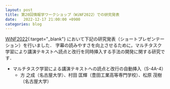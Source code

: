 ```yaml
---
layout: post
title: 第20回情報学ワークショップ（WiNF2022）での研究発表
date:   2022-12-17 21:00:00 +0900
categories: blog
---
```


[WiNF2022](https://sites.google.com/view/winf2022/home){:target="_blank"} において下記の研究発表（ショートプレゼンテーション）を行いました．
字幕の読みやすさを向上させるために，マルチタスク学習により講演テキストへ読点と改行を同時挿入する手法の開発に関する研究です．
- マルチタスク学習による講演テキストへの読点と改行の自動挿入（S-4A-4）
  - 方 之成（名古屋大学）、村田 匡輝（豊田工業高等専門学校）、松原 茂樹（名古屋大学）

